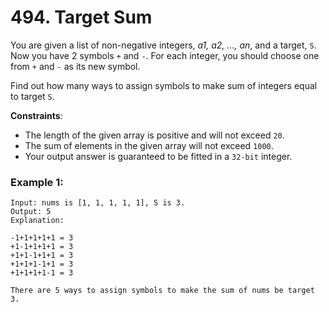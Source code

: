 # 494. Target Sum

You are given a list of non-negative integers, *a1, a2, ..., an*, and a target, `S`. Now you have 2 symbols `+` and `-`. For each integer, you should choose one from `+` and `-` as its new symbol.

Find out how many ways to assign symbols to make sum of integers equal to target `S`.

**Constraints**:

- The length of the given array is positive and will not exceed `20`.
- The sum of elements in the given array will not exceed `1000`.
- Your output answer is guaranteed to be fitted in a `32-bit` integer.

### Example 1:
```
Input: nums is [1, 1, 1, 1, 1], S is 3. 
Output: 5
Explanation: 

-1+1+1+1+1 = 3
+1-1+1+1+1 = 3
+1+1-1+1+1 = 3
+1+1+1-1+1 = 3
+1+1+1+1-1 = 3

There are 5 ways to assign symbols to make the sum of nums be target 3.
```
